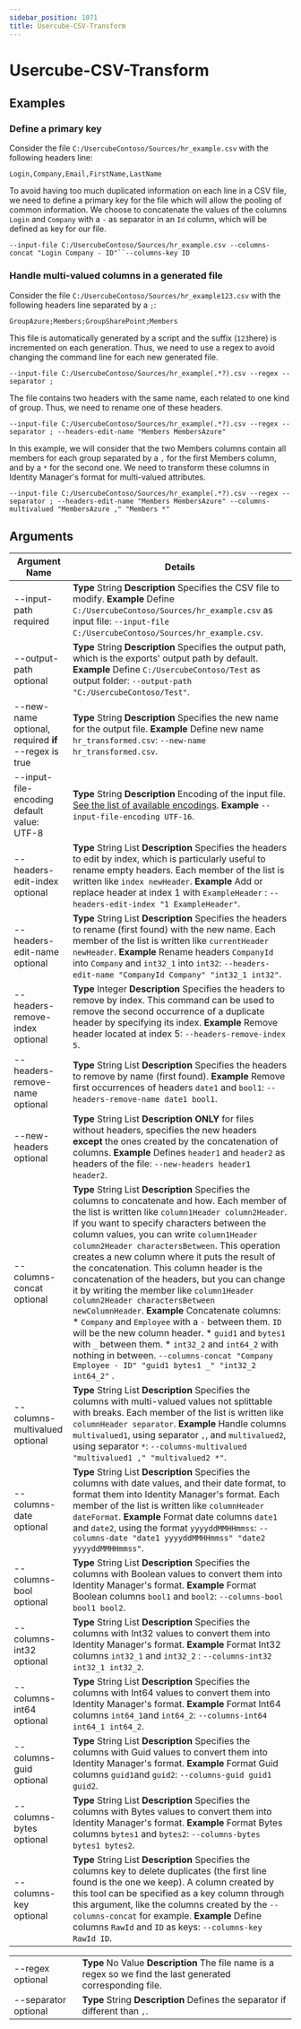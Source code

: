 ```yaml
---
sidebar_position: 1071
title: Usercube-CSV-Transform
---
```


# Usercube-CSV-Transform

## Examples

### Define a primary key

Consider the file `C:/UsercubeContoso/Sources/hr_example.csv` with the following headers line:

`Login,Company,Email,FirstName,LastName`

To avoid having too much duplicated information on each line in a CSV file, we need to define a primary key for the file which will allow the pooling of common information. We choose to concatenate the values of the columns `Login` and `Company`  with a `-` as separator in an `Id` column, which will be defined as key for our file.

`--input-file C:/UsercubeContoso/Sources/hr_example.csv --columns-concat "Login Company - ID"``--columns-key ID`

### Handle multi-valued columns in a generated file

Consider the file `C:/UsercubeContoso/Sources/hr_example123.csv` with the following headers line separated by a `;`:

`GroupAzure;Members;GroupSharePoint;Members`

This file is automatically generated by a script and the suffix (`123`here) is incremented on each generation. Thus, we need to use a regex to avoid changing the command line for each new generated file.

`--input-file C:/UsercubeContoso/Sources/hr_example(.*?).csv --regex --separator ;`

The file contains two headers with the same name, each related to one kind of group. Thus, we need to rename one of these headers.

`--input-file C:/UsercubeContoso/Sources/hr_example(.*?).csv --regex --separator ; --headers-edit-name "Members MembersAzure"`

In this example, we will consider that the two Members columns contain all members for each group separated by a `,` for the first Members column, and by a `*` for the second one. We need to transform these columns in Identity Manager's format for multi-valued attributes.

`--input-file C:/UsercubeContoso/Sources/hr_example(.*?).csv --regex --separator ; --headers-edit-name "Members MembersAzure" --columns-multivalued "MembersAzure ," "Members *"`

## Arguments

| Argument Name | Details |
| --- | --- |
| --input-path required | **Type**  String  **Description** Specifies the CSV file to modify.  **Example** Define `C:/UsercubeContoso/Sources/hr_example.csv` as input file: `--input-file C:/UsercubeContoso/Sources/hr_example.csv`. |
| --output-path optional | **Type**  String  **Description** Specifies the output path, which is the exports' output path by default.  **Example** Define `C:/UsercubeContoso/Test` as output folder: `--output-path "C:/UsercubeContoso/Test"`. |
| --new-name optional, required **if** --regex is true | **Type**  String  **Description** Specifies the new name for the output file.  **Example** Define new name `hr_transformed.csv`: `--new-name hr_transformed.csv`. |
| --input-file-encoding default value: UTF-8 | **Type**  String  **Description** Encoding of the input file. [See the list of available encodings](https://learn.microsoft.com/en-us/dotnet/api/system.text.encoding#list-of-encodings). **Example** `--input-file-encoding UTF-16`. |
| --headers-edit-index optional | **Type**  String List  **Description** Specifies the headers to edit by index, which is particularly useful to rename empty headers. Each member of the list is written like `index newHeader`.  **Example** Add or replace header at index 1 with `ExampleHeader` :  `--headers-edit-index "1 ExampleHeader"`. |
| --headers-edit-name optional | **Type**  String List  **Description** Specifies the headers to rename (first found) with the new name. Each member of the list is written like `currentHeader newHeader`.  **Example** Rename headers `CompanyId` into `Company` and `int32_1` into `int32`:  `--headers-edit-name "CompanyId Company" "int32_1 int32"`. |
| --headers-remove-index optional | **Type**  Integer  **Description** Specifies the headers to remove by index. This command can be used to remove the second occurrence of a duplicate header by specifying its index.  **Example** Remove header located at index 5:  `--headers-remove-index 5`. |
| --headers-remove-name optional | **Type**  String List  **Description** Specifies the headers to remove by name (first found).  **Example** Remove first occurrences of headers `date1` and `bool1`:  `--headers-remove-name date1 bool1`. |
| --new-headers optional | **Type**  String List  **Description** **ONLY** for files without headers, specifies the new headers **except** the ones created by the concatenation of columns.  **Example** Defines `header1` and `header2` as headers of the file:  `--new-headers header1 header2`. |
| --columns-concat optional | **Type**  String List  **Description** Specifies the columns to concatenate and how. Each member of the list is written like `column1Header column2Header`. If you want to specify characters between the column values, you can write `column1Header column2Header charactersBetween`. This operation creates a new column where it puts the result of the concatenation. This column header is the concatenation of the headers, but you can change it by writing the member like `column1Header column2Header charactersBetween newColumnHeader`.  **Example** Concatenate columns:   * `Company` and `Employee` with a `-` between them. `ID` will be the new column header. * `guid1` and `bytes1` with `_` between them. * `int32_2` and `int64_2` with nothing in between. `--columns-concat "Company Employee - ID" "guid1 bytes1 _" "int32_2 int64_2"` . |
| --columns-multivalued optional | **Type**  String List  **Description** Specifies the columns with multi-valued values not splittable with breaks. Each member of the list is written like `columnHeader separator`.  **Example** Handle columns `multivalued1`, using separator `,`, and `multivalued2`, using separator `*`:  `--columns-multivalued "multivalued1 ," "multivalued2 *"`. |
| --columns-date optional | **Type**  String List  **Description** Specifies the columns with date values, and their date format, to format them into Identity Manager's format. Each member of the list is written like `columnHeader dateFormat`.  **Example** Format date columns `date1` and `date2`, using the format `yyyyddMMHHmmss`: `--columns-date "date1 yyyyddMMHHmmss" "date2 yyyyddMMHHmmss"`. |
| --columns-bool optional | **Type**  String List  **Description** Specifies the columns with Boolean values to convert them into Identity Manager's format.  **Example** Format Boolean columns `bool1` and `bool2`:  `--columns-bool bool1 bool2`. |
| --columns-int32 optional | **Type**  String List  **Description** Specifies the columns with Int32 values to convert them into Identity Manager's format.  **Example** Format Int32 columns `int32_1` and `int32_2` :  `--columns-int32 int32_1 int32_2`. |
| --columns-int64 optional | **Type**  String List  **Description** Specifies the columns with Int64 values to convert them into Identity Manager's format.  **Example** Format Int64 columns `int64_1`and `int64_2`:  `--columns-int64 int64_1 int64_2`. |
| --columns-guid optional | **Type**  String List  **Description** Specifies the columns with Guid values to convert them into Identity Manager's format.  **Example** Format Guid columns `guid1`and `guid2`: `--columns-guid guid1 guid2`. |
| --columns-bytes optional | **Type**  String List  **Description** Specifies the columns with Bytes values to convert them into Identity Manager's format.  **Example** Format Bytes columns `bytes1` and `bytes2`:   `--columns-bytes bytes1 bytes2`. |
| --columns-key optional | **Type**  String List  **Description** Specifies the columns key to delete duplicates (the first line found is the one we keep). A column created by this tool can be specified as a key column through this argument, like the columns created by the `--columns-concat` for example.  **Example** Define columns `RawId` and `ID` as keys: `--columns-key RawId ID`. |

|  |  |
| --- | --- |
| --regex optional | **Type**  No Value  **Description** The file name is a regex so we find the last generated corresponding file. |
| --separator optional | **Type**  String  **Description** Defines the separator if different than `,`. |